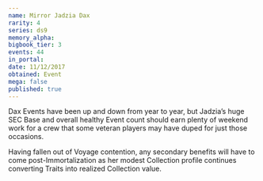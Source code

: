 ```yaml
---
name: Mirror Jadzia Dax
rarity: 4
series: ds9
memory_alpha:
bigbook_tier: 3
events: 44
in_portal:
date: 11/12/2017
obtained: Event
mega: false
published: true
---
```


Dax Events have been up and down from year to year, but Jadzia’s huge SEC Base and overall healthy Event count should earn plenty of weekend work for a crew that some veteran players may have duped for just those occasions.

Having fallen out of Voyage contention, any secondary benefits will have to come post-Immortalization as her modest Collection profile continues converting Traits into realized Collection value.

